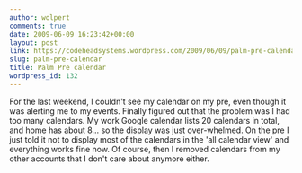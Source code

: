 ```yaml
---
author: wolpert
comments: true
date: 2009-06-09 16:23:42+00:00
layout: post
link: https://codeheadsystems.wordpress.com/2009/06/09/palm-pre-calendar/
slug: palm-pre-calendar
title: Palm Pre calendar
wordpress_id: 132
---
```


For the last weekend, I couldn't see my calendar on my pre, even though it was alerting me to my events. Finally figured out that the problem was I had too many calendars. My work Google calendar lists 20 calendars in total, and home has about 8... so the display was just over-whelmed. On the pre I just told it not to display most of the calendars in the 'all calendar view' and everything works fine now. Of course, then I removed calendars from my other accounts that I don't care about anymore either.

